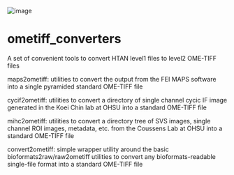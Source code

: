 ![image](https://user-images.githubusercontent.com/10214074/139321781-7290471c-445f-42b2-8f7f-39826729e9eb.png)


# ometiff_converters
A set of convenient tools to convert HTAN level1 files to level2 OME-TIFF files

maps2ometiff: utilities to convert the output from the FEI MAPS software into a single pyramided standard OME-TIFF file

cycif2ometiff: utilities to convert a directory of single channel cycic IF image generated in the Koei Chin lab at OHSU into a standard OME-TIFF file

mihc2ometiff: utilities to convert a directory tree of SVS images, single channel ROI images, metadata, etc. from the Coussens Lab at OHSU into a standard OME-TIFF file

convert2ometiff: simple wrapper utility around the basic bioformats2raw/raw2ometiff utilities to convert any bioformats-readable single-file format into a standard OME-TIFF file


